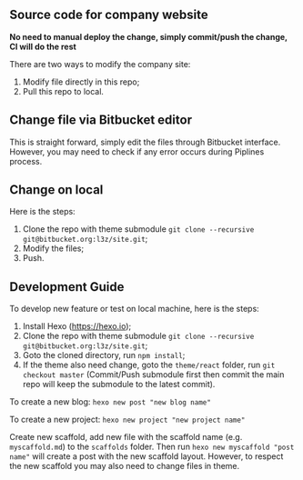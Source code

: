 Source code for company website
-------------

**No need to manual deploy the change, simply commit/push the change, CI will do the rest**

There are two ways to modify the company site:
1. Modify file directly in this repo;
2. Pull this repo to local.

## Change file via Bitbucket editor

This is straight forward, simply edit the files through Bitbucket interface. However, you may need to check if any error occurs during Piplines process.

## Change on local

Here is the steps:
1. Clone the repo with theme submodule `git clone --recursive git@bitbucket.org:l3z/site.git`;
2. Modify the files;
3. Push.

## Development Guide

To develop new feature or test on local machine, here is the steps:
1. Install Hexo (https://hexo.io);
2. Clone the repo with theme submodule `git clone --recursive git@bitbucket.org:l3z/site.git`;
3. Goto the cloned directory, run `npm install`;
4. If the theme also need change, goto the `theme/react` folder, run `git checkout master` (Commit/Push submodule first then commit the main repo will keep the submodule to the latest commit).

To create a new blog: `hexo new post "new blog name"`

To create a new project: `hexo new project "new project name"`

Create new scaffold, add new file with the scaffold name (e.g. `myscaffold.md`) to the `scaffolds` folder. Then run `hexo new myscaffold "post name"` will create a post with the new scaffold layout. However, to respect the new scaffold you may also need to change files in theme.


